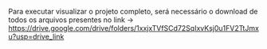 Para executar visualizar o projeto completo, será necessário o download de todos os arquivos presentes no link -> https://drive.google.com/drive/folders/1xxjxTVfSCd72SqIxvKsj0u1FV2TtJmxu?usp=drive_link
